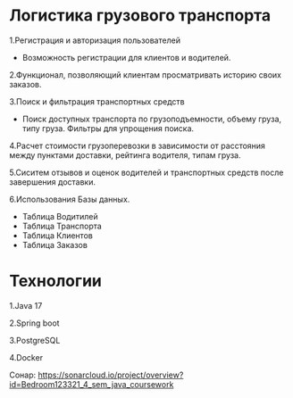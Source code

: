 # Логистика грузового транспорта

1.Регистрация и авторизация пользователей
- Возможность регистрации для клиентов и водителей.

2.Функционал, позволяющий клиентам просматривать историю своих заказов.

3.Поиск и фильтрация транспортных средств
- Поиск доступных транспорта по грузоподъемности, объему груза, типу груза.
Фильтры для упрощения поиска.

4.Расчет стоимости грузоперевозки в зависимости от расстояния между пунктами доставки, рейтинга водителя, типам груза.

5.Сиситем отзывов и оценок водителей и транспортных средств после завершения доставки.

6.Использования Базы данных.
- Таблица Водитилей 
- Таблица Транспорта
- Таблица Клиентов
- Таблица Заказов 

# Технологии
1.Java 17

2.Spring boot

3.PostgreSQL

4.Docker

Сонар: https://sonarcloud.io/project/overview?id=Bedroom123321_4_sem_java_coursework
